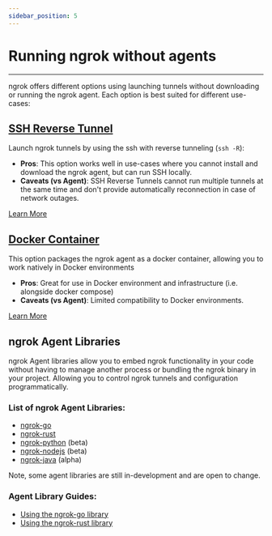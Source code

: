```yaml
---
sidebar_position: 5
---
```


# Running ngrok without agents
--------------------

ngrok offers different options using launching tunnels without downloading or running the ngrok agent. Each option is best suited for different use-cases:

## [SSH Reverse Tunnel](/docs/secure-tunnels/tunnels/ssh-reverse-tunnel-agent)

Launch ngrok tunnels by using the ssh with reverse tunneling (`ssh -R`):

- **Pros**: This option works well in use-cases where you cannot install and download the ngrok agent, but can run SSH locally.
- **Caveats (vs Agent)**: SSH Reverse Tunnels cannot run multiple tunnels at the same time and don't provide automatically reconnection in case of network outages.

[Learn More](/docs/secure-tunnels/tunnels/ssh-reverse-tunnel-agent)

## [Docker Container](/docs/using-ngrok-with/docker)

This option packages the ngrok agent as a docker container, allowing you to work natively in Docker environments

- **Pros**: Great for use in Docker environment and infrastructure (i.e. alongside docker compose)
- **Caveats (vs Agent)**: Limited compatibility to Docker environments.

[Learn More](/docs/using-ngrok-with/docker)

## ngrok Agent Libraries

ngrok Agent libraries allow you to embed ngrok functionality in your code without having to manage another process or bundling the ngrok binary in your project. Allowing you to control ngrok tunnels and configuration programmatically.

### List of ngrok Agent Libraries:

- [ngrok-go](https://github.com/ngrok/ngrok-go)
- [ngrok-rust](https://github.com/ngrok/ngrok-rust)
- [ngrok-python](https://github.com/ngrok/ngrok-python) (beta)
- [ngrok-nodejs](https://github.com/ngrok/ngrok-nodejs) (beta)
- [ngrok-java](https://github.com/ngrok/ngrok-java) (alpha)

Note, some agent libraries are still in-development and are open to change.

### Agent Library Guides:

- [Using the ngrok-go library](/docs/using-ngrok-with/go)
- [Using the ngrok-rust library](/docs/using-ngrok-with/rust)
